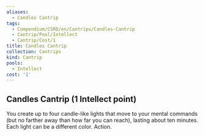 ```yaml
---
aliases:
  - Candles Cantrip
tags:
  - Compendium/CSRD/en/Cantrips/Candles-Cantrip
  - Cantrip/Pool/Intellect
  - Cantrip/Cost/1
title: Candles Cantrip
collection: Cantrips
kind: Cantrip
pools:
  - Intellect
cost: '1'
---
```

## Candles Cantrip (1 Intellect point)  
You create up to four candle-like lights that move to your mental commands (but no farther away than how far you can reach), lasting about ten minutes. Each light can be a different color. Action.   
